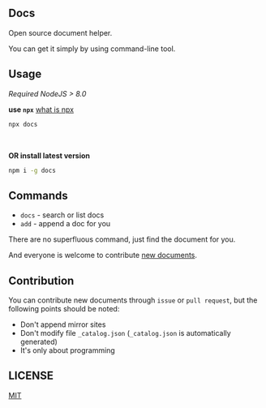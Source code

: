 ## Docs

Open source document helper.

You can get it simply by using command-line tool.

## Usage 
*Required NodeJS > 8.0*

**use `npx`** [what is npx](https://blog.npmjs.org/post/162869356040/introducing-npx-an-npm-package-runner)

```bash
npx docs
```

<br/>

**OR install latest version**

```bash
npm i -g docs
``` 

## Commands

  - `docs` - search or list docs
  - `add` - append a doc for you
  
  There are no superfluous command, just find the document for you.
  
  And everyone is welcome to contribute [new documents](https://github.com/unix/docs/issue/new).
  
## Contribution

  You can contribute new documents through `issue` or `pull request`, but the following points should be noted:
  
  - Don't append mirror sites
  - Don't modify file `_catalog.json` (`_catalog.json` is automatically generated)
  - It's only about programming

## LICENSE
[MIT](./LICENSE)
